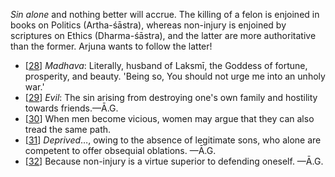 *Sin alone* and nothing better will accrue. The killing of a felon is enjoined in books on Politics (Artha-śāstra), whereas non-injury is enjoined by scriptures on Ethics (Dharma-śāstra), and the latter are more authoritative than the former. Arjuna wants to follow the latter!

- [[28](#page--1-0)] *Madhava*: Literally, husband of Laksmī, the Goddess of fortune, prosperity, and beauty. 'Being so, You should not urge me into an unholy war.'
- [[29](#page--1-1)] *Evil*: The sin arising from destroying one's own family and hostility towards friends.—Ā.G.
- [[30](#page--1-2)] When men become vicious, women may argue that they can also tread the same path.
- [[31](#page--1-3)] *Deprived*…, owing to the absence of legitimate sons, who alone are competent to offer obsequial oblations. —Ā.G.
- [[32](#page--1-4)] Because non-injury is a virtue superior to defending oneself. —Ā.G.